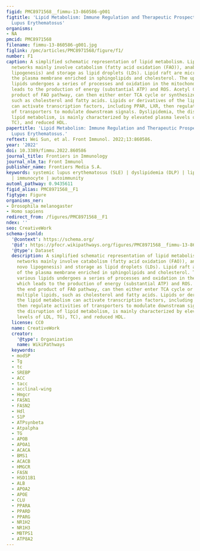 ```yaml
---
figid: PMC8971568__fimmu-13-860586-g001
figtitle: 'Lipid Metabolism: Immune Regulation and Therapeutic Prospectives in Systemic
  Lupus Erythematosus'
organisms:
- NA
pmcid: PMC8971568
filename: fimmu-13-860586-g001.jpg
figlink: /pmc/articles/PMC8971568/figure/f1/
number: F1
caption: A simplified schematic representation of lipid metabolism. Lipid metabolic
  networks mainly involve catabolism (fatty acid oxidation (FAO)), anabolism (de novo
  lipogenesis) and storage as lipid droplets (LDs). Lipid raft are microdomains of
  the plasma membrane enriched in sphingolipids and cholesterol. The uptake of various
  lipids undergoes a series of processes and oxidation in the mitochondrion, which
  leads to the production of energy (substantial ATP) and ROS. Acetyl CoA, the end
  product of FAO pathway, can then either enter TCA cycle or synthesize multiple lipids,
  such as cholesterol and fatty acids. Lipids or derivatives of the lipid metabolism
  can activate transcription factors, including PPAR, LXR, then regulate activities
  of transporters to modulate downstream signals. Dyslipidemia, the disruption of
  lipid metabolism, is mainly characterized by elevated plasma levels of LDL, TG),
  TC), and reduced HDL.
papertitle: 'Lipid Metabolism: Immune Regulation and Therapeutic Prospectives in Systemic
  Lupus Erythematosus.'
reftext: Wei Sun, et al. Front Immunol. 2022;13:860586.
year: '2022'
doi: 10.3389/fimmu.2022.860586
journal_title: Frontiers in Immunology
journal_nlm_ta: Front Immunol
publisher_name: Frontiers Media S.A.
keywords: systemic lupus erythematosus (SLE) | dyslipidemia (DLP) | lipid metabolism
  | immunocyte | autoimmunity
automl_pathway: 0.9435611
figid_alias: PMC8971568__F1
figtype: Figure
organisms_ner:
- Drosophila melanogaster
- Homo sapiens
redirect_from: /figures/PMC8971568__F1
ndex: ''
seo: CreativeWork
schema-jsonld:
  '@context': https://schema.org/
  '@id': https://pfocr.wikipathways.org/figures/PMC8971568__fimmu-13-860586-g001.html
  '@type': Dataset
  description: A simplified schematic representation of lipid metabolism. Lipid metabolic
    networks mainly involve catabolism (fatty acid oxidation (FAO)), anabolism (de
    novo lipogenesis) and storage as lipid droplets (LDs). Lipid raft are microdomains
    of the plasma membrane enriched in sphingolipids and cholesterol. The uptake of
    various lipids undergoes a series of processes and oxidation in the mitochondrion,
    which leads to the production of energy (substantial ATP) and ROS. Acetyl CoA,
    the end product of FAO pathway, can then either enter TCA cycle or synthesize
    multiple lipids, such as cholesterol and fatty acids. Lipids or derivatives of
    the lipid metabolism can activate transcription factors, including PPAR, LXR,
    then regulate activities of transporters to modulate downstream signals. Dyslipidemia,
    the disruption of lipid metabolism, is mainly characterized by elevated plasma
    levels of LDL, TG), TC), and reduced HDL.
  license: CC0
  name: CreativeWork
  creator:
    '@type': Organization
    name: WikiPathways
  keywords:
  - modSP
  - Tg
  - tc
  - SREBP
  - ACC
  - tacc
  - acclinal-wing
  - Hmgcr
  - FASN1
  - FASN2
  - Hdl
  - S1P
  - ATPsynbeta
  - Atpalpha
  - TG
  - APOB
  - APOA1
  - ACACA
  - BMS1
  - ACACB
  - HMGCR
  - FASN
  - HSD11B1
  - ALB
  - APOA2
  - APOE
  - CLU
  - PPARA
  - PPARD
  - PPARG
  - NR1H2
  - NR1H3
  - MBTPS1
  - ATP8A2
---
```


